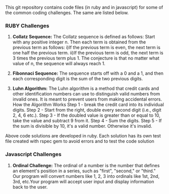 This git repository contains code files (in ruby and in javascript) for some of the common coding challenges.  The same are listed below.

### RUBY Challenges ###

1) **Collatz Sequence:** The Collatz sequence is defined as follows: 
   Start with any positive integer n. Then each term is obtained from the previous term as follows: 
        i)If the previous term is even, the next term is one half the previous term. 
        ii)If the previous term is odd, the next term is 3 times the previous term plus 1. 
   The conjecture is that no matter what value of n, the sequence will always reach 1.

2) **Fibonnaci Sequence:** The sequence starts off with a 0 and a 1, and then each corresponding digit is the sum of the two previous digits.

3) **Luhn Algorithm:** The Luhn algorithm is a method that credit cards and other identification numbers can use to distinguish valid numbers 
   from invalid ones. It is meant to prevent users from making accidental errors.
   How the Algorithm Works
      Step 1 - break the credit card into its individual digits.
      Step 2 - Start from the right, double every second digit (i.e., digit 2, 4, 6 etc.).
      Step 3 - If the doubled value is greater than or equal to 10, take the value and subtract 9 from it.
      Step 4 - Sum the digits.
      Step 5 - If the sum is divisible by 10, it's a valid number. Otherwise it's invalid.
 
 Above code solutions are developed in ruby. Each solution has its own test file created with rspec gem to avoid errors and to test the code solution
 
 ### Javascript Challenges ###
 
 1) **Ordinal Challenge:**  The ordinal of a number is the number that defines an element's position in a series, such as "first", "second," or "third." Our program will 
   convert numbers like 1, 2, 3 into ordinals like 1st, 2nd, 3rd, etc.Your program will accept user input and display information back to the user.
